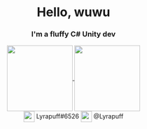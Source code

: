 <div align="center">
  <h1>Hello, wuwu</h1>
  <h3>I'm a fluffy C# Unity dev</h3>

  <a href="https://github.com/lyrapuff">
    <img align="center" height="150" src="https://github-readme-stats.vercel.app/api?username=lyrapuff&show_icons=true&theme=dracula&custom_title=How%20fluffy%20I%20was&count_private=true&hide_border=true" />
  </a>
  <a href="https://github.com/lyrapuff">
    <img align="center" height="150" src="https://github-readme-stats.vercel.app/api/top-langs/?username=lyrapuff&langs_count=8&theme=dracula&hide_border=true&count_private=true&layout=compact" />
  </a>
  <br />
<span>
  <img width="25" valign="middle" src="https://cdn3.iconfinder.com/data/icons/popular-services-brands-vol-2/512/discord-512.png" />
  Lyrapuff#6526
</span>
<span>
  <img width="25" valign="middle" src="https://upload.wikimedia.org/wikipedia/commons/thumb/8/82/Telegram_logo.svg/1024px-Telegram_logo.svg.png" />
  @Lyrapuff
</span>
</div>
